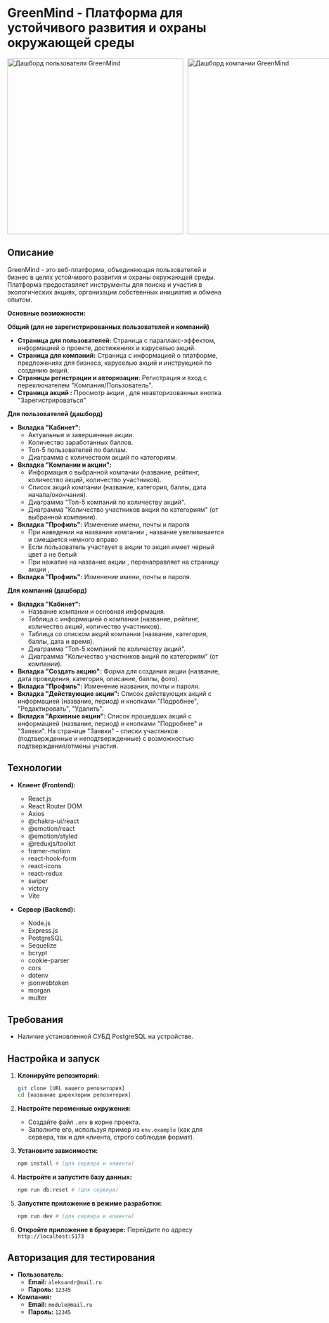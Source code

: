 # GreenMind - Платформа для устойчивого развития и охраны окружающей среды

<div style="display: flex;">
    <img src="https://i.ibb.co/TxFX0ZNn/main-Users.gif" alt="Дашборд пользователя GreenMind" width='400px' style="margin-right: 10px;" />
    <img src="https://i.ibb.co/272xL356/main-Company.gif" alt="Дашборд компании GreenMind" width='400px' />
</div>

## Описание

GreenMind - это веб-платформа, объединяющая пользователей и бизнес в целях устойчивого развития и охраны окружающей среды.  Платформа предоставляет инструменты для поиска и участия в экологических акциях, организации собственных инициатив и обмена опытом.

**Основные возможности:**

**Общий (для не зарегистрированных пользователей и компаний)**

*   **Страница для пользователей:** Страница с параллакс-эффектом, информацией о проекте, достижениях и каруселью акций.
*   **Страница для компаний:** Страница с информацией о платформе, предложениях для бизнеса, каруселью акций и инструкцией по созданию акций.
*   **Страницы регистрации и авторизации:** Регистрация и вход с переключателем "Компания/Пользователь".
*    **Страница акций :** Просмотр акции , для неавторизованных кнопка  "Зарегистрироваться"

**Для пользователей (дашборд)**

*   **Вкладка "Кабинет":**
    *   Актуальные и завершенные акции.
    *   Количество заработанных баллов.
    *   Топ-5 пользователей по баллам.
    *   Диаграмма с количеством акций по категориям.
*   **Вкладка "Компании и акции":**
    *   Информация о выбранной компании (название, рейтинг, количество акций, количество участников).
    *   Список акций компании (название, категория, баллы, дата начала/окончания).
    *   Диаграмма "Топ-5 компаний по количеству акций".
    *   Диаграмма "Количество участников акций по категориям" (от выбранной компании).
*    **Вкладка "Профиль":** Изменение имени, почты и пароля
       *	При наведении на название компании , название увелививается и смещается немного вправо
       *	Если пользователь участвует в акции то акция имеет черный цвет а не белый
       *	При нажатие на название акции , перенаправляет на страницу акции ,
*   **Вкладка "Профиль":**  Изменение имени, почты и пароля.

**Для компаний (дашборд)**

*   **Вкладка "Кабинет":**
    *   Название компании и основная информация.
    *   Таблица с информацией о компании (название, рейтинг, количество акций, количество участников).
    *   Таблица со списком акций компании (название, категория, баллы, дата и время).
    *   Диаграмма "Топ-5 компаний по количеству акций".
    *   Диаграмма "Количество участников акций по категориям" (от компании).
*   **Вкладка "Создать акцию":** Форма для создания акции (название, дата проведения, категория, описание, баллы, фото).
*   **Вкладка "Профиль":** Изменение названия, почты и пароля.
*   **Вкладка "Действующие акции":** Список действующих акций с информацией (название, период) и кнопками "Подробнее", "Редактировать", "Удалить".
*   **Вкладка "Архивные акции":** Список прошедших акций с информацией (название, период) и кнопками "Подробнее" и "Заявки".  На странице "Заявки" - списки участников (подтвержденные и неподтвержденные) с возможностью подтверждения/отмены участия.

## Технологии

*   **Клиент (Frontend):**
    *   React.js
    *   React Router DOM
    *   Axios
    *   @chakra-ui/react
    *   @emotion/react
    *   @emotion/styled
    *   @reduxjs/toolkit
    *   framer-motion
    *   react-hook-form
    *   react-icons
    *   react-redux
    *   swiper
    *   victory
    *   Vite

*   **Сервер (Backend):**
    *   Node.js
    *   Express.js
    *   PostgreSQL
    *   Sequelize
    *   bcrypt
    *   cookie-parser
    *   cors
    *   dotenv
    *   jsonwebtoken
    *   morgan
    *   multer

## Требования

*   Наличие установленной СУБД PostgreSQL на устройстве.

## Настройка и запуск

1.  **Клонируйте репозиторий:**
    ```bash
    git clone [URL вашего репозитория]
    cd [название директории репозитория]
    ```

2.  **Настройте переменные окружения:**
    *   Создайте файл `.env` в корне проекта.
    *   Заполните его, используя пример из `env.example` (как для сервера, так и для клиента, строго соблюдая формат).

3.  **Установите зависимости:**
    ```bash
    npm install # (для сервера и клиента)
    ```

4.  **Настройте и запустите базу данных:**
    ```bash
    npm run db:reset # (для сервера)
    ```

5.  **Запустите приложение в режиме разработки:**
    ```bash
    npm run dev # (для сервера и клиента)
    ```

6.  **Откройте приложение в браузере:**
    Перейдите по адресу `http://localhost:5173`

## Авторизация для тестирования

*   **Пользователь:**
    *   **Email:** `aleksandr@mail.ru`
    *   **Пароль:** `12345`
*   **Компания:**
    *   **Email:** `module@mail.ru`
    *   **Пароль:** `12345`
